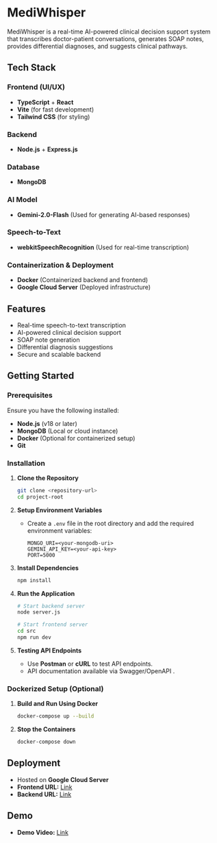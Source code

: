 # MediWhisper

MediWhisper is a real-time AI-powered clinical decision support system that transcribes doctor-patient conversations, generates SOAP notes, provides differential diagnoses, and suggests clinical pathways.

## Tech Stack

### Frontend (UI/UX)
- **TypeScript** + **React**
- **Vite** (for fast development)
- **Tailwind CSS** (for styling)

### Backend
- **Node.js** + **Express.js**

### Database
- **MongoDB**

### AI Model
- **Gemini-2.0-Flash** (Used for generating AI-based responses)

### Speech-to-Text
- **webkitSpeechRecognition** (Used for real-time transcription)

### Containerization & Deployment
- **Docker** (Containerized backend and frontend)
- **Google Cloud Server** (Deployed infrastructure)

## Features
- Real-time speech-to-text transcription
- AI-powered clinical decision support
- SOAP note generation
- Differential diagnosis suggestions
- Secure and scalable backend

## Getting Started

### Prerequisites
Ensure you have the following installed:
- **Node.js** (v18 or later)
- **MongoDB** (Local or cloud instance)
- **Docker** (Optional for containerized setup)
- **Git**

### Installation

1. **Clone the Repository**
   ```sh
   git clone <repository-url>
   cd project-root
   ```

2. **Setup Environment Variables**
   - Create a `.env` file in the root directory and add the required environment variables:
     ```env
     MONGO_URI=<your-mongodb-uri>
     GEMINI_API_KEY=<your-api-key>
     PORT=5000
     ```

3. **Install Dependencies**
   ```sh
   npm install
   ```

4. **Run the Application**
   ```sh
   # Start backend server
   node server.js

   # Start frontend server
   cd src
   npm run dev
   ```

5. **Testing API Endpoints**
   - Use **Postman** or **cURL** to test API endpoints.
   - API documentation available via Swagger/OpenAPI .

### Dockerized Setup (Optional)

1. **Build and Run Using Docker**
   ```sh
   docker-compose up --build
   ```

2. **Stop the Containers**
   ```sh
   docker-compose down
   ```

## Deployment
- Hosted on **Google Cloud Server**
- **Frontend URL:** [Link](https://med-whisper-frontend-280871509489.us-central1.run.app)
- **Backend URL:** [Link](https://med-whisper-backend-280871509489.us-central1.run.app)
## Demo
- **Demo Video:** [Link](https://drive.google.com/file/d/1AJa0k4L4KGXBaFphukb21_kGVvsjp59q/view?usp=sharing)
  
  
